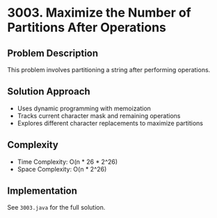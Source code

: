# 3003. Maximize the Number of Partitions After Operations

## Problem Description
This problem involves partitioning a string after performing operations.

## Solution Approach
- Uses dynamic programming with memoization
- Tracks current character mask and remaining operations
- Explores different character replacements to maximize partitions

## Complexity
- Time Complexity: O(n * 26 * 2^26)
- Space Complexity: O(n * 2^26)

## Implementation
See `3003.java` for the full solution.
